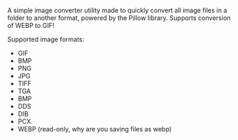 A simple image converter utility made to quickly convert all image files in a folder to another format, powered by the Pillow library. Supports conversion of WEBP to GIF!

Supported image formats:
* GIF
* BMP
* PNG
* JPG
* TIFF
* TGA
* BMP
* DDS
* DIB
* PCX
* WEBP (read-only, why are you saving files as webp)
